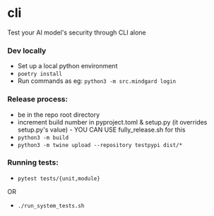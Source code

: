 # cli

Test your AI model's security through CLI alone

### Dev locally

- Set up a local python environment
- `poetry install`
- Run commands as eg: `python3 -m src.mindgard login`

### Release process:

- be in the repo root directory
- increment build number in pyproject.toml & setup.py (it overrides setup.py's value) - YOU CAN USE fully_release.sh for this
- `python3 -m build`
- `python3 -m twine upload --repository testpypi dist/*`

### Running tests:

- `pytest tests/{unit,module}`

OR

- `./run_system_tests.sh`
